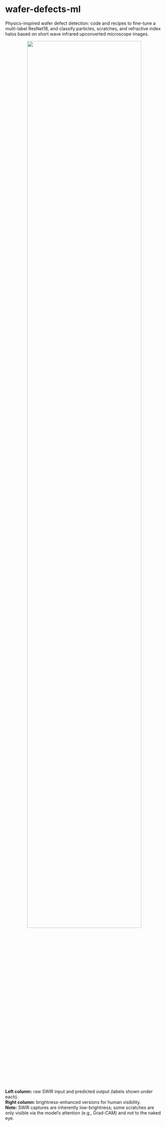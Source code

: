 # wafer-defects-ml
Physics-inspired wafer defect detection: code and recipes to fine-tune a multi-label ResNet18, and classify particles, scratches, and refractive index halos based on short wave infrared upconverted microscope images.
<p align="center">
  <img src="assets/example_grid.png" width="85%">
</p>

**Left column:** raw SWIR input and predicted output (labels shown under each).  
**Right column:** brightness-enhanced versions for human visibility.  
**Note:** SWIR captures are inherently low-brightness; some scratches are only visible via the model’s attention (e.g., Grad-CAM) and not to the naked eye.
